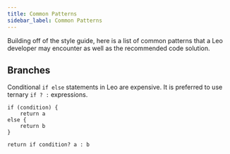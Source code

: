 ```yaml
---
title: Common Patterns
sidebar_label: Common Patterns
---
```


Building off of the style guide, here is a list of common patterns that a Leo developer may encounter
as well as the recommended code solution.

## Branches

Conditional `if else` statements in Leo are expensive. It is preferred to use ternary `if ? :` expressions.

```leo title="Example:"
if (condition) {
    return a
else {
    return b
} 
```

```leo title="Alternative:"
return if condition? a : b
```

